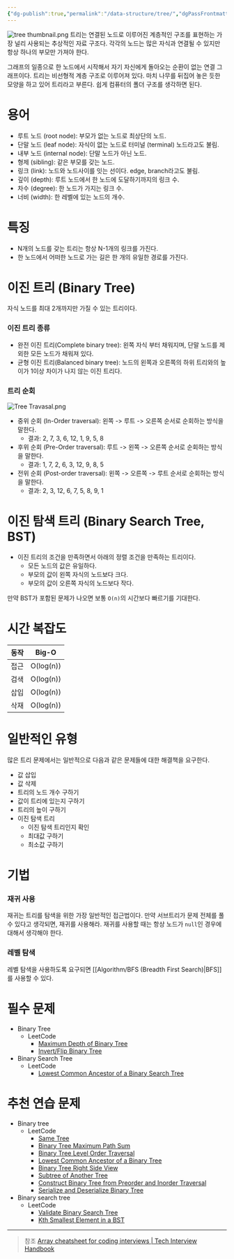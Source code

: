 ```yaml
---
{"dg-publish":true,"permalink":"/data-structure/tree/","dgPassFrontmatter":true,"created":"","updated":""}
---
```


![tree thumbnail.png](/img/user/Data%20Structure/tree%20thumbnail.png)
트리는 연결된 노드로 이루어진 계층적인 구조를 표현하는 가장 널리 사용되는 추상적인 자료 구조다. 각각의 노드는 많은 자식과 연결될 수 있지만 항상 하나의 부모만 가져야 한다.

그래프의 일종으로 한 노드에서 시작해서 자기 자신에게 돌아오는 순환이 없는 연결 그래프이다. 트리는 비선형적 계층 구조로 이루어져 있다. 마치 나무를 뒤집어 놓은 듯한 모양을 하고 있어 트리라고 부른다. 쉽게 컴퓨터의 폴더 구조를 생각하면 된다.

# 용어
- 루트 노드 (root node): 부모가 없는 노드로 최상단의 노드.
- 단말 노드 (leaf node): 자식이 없는 노드로 터미널 (terminal) 노드라고도 불림.
- 내부 노드 (internal node): 단말 노드가 아닌 노드.
- 형제 (sibling): 같은 부모를 갖는 노드.
- 링크 (link): 노드와 노드사이를 잇는 선이다. edge, branch라고도 불림.
- 깊이 (depth): 루트 노드에서 한 노드에 도달하기까지의 링크 수.
- 차수 (degree): 한 노드가 가지는 링크 수.
- 너비 (width): 한 레벨에 있는 노드의 개수.

# 특징
- N개의 노드를 갖는 트리는 항상 N-1개의 링크를 가진다.
- 한 노드에서 어떠한 노드로 가는 길은 한 개의 유일한 경로를 가진다.

# 이진 트리 (Binary Tree)
자식 노드를 최대 2개까지만 가질 수 있는 트리이다.

### 이진 트리 종류
- 완전 이진 트리(Complete binary tree): 왼쪽 자식 부터 채워지며, 단말 노드를 제외한 모든 노드가 채워져 있다.
- 균형 이진 트리(Balanced binary tree): 노드의 왼쪽과 오른쪽의 하위 트리와의 높이가 1이상 차이가 나지 않는 이진 트리다.

### 트리 순회
![Tree Travasal.png](/img/user/Data%20Structure/Tree%20Travasal.png)

- 중위 순회 (In-Order traversal): 왼쪽 -> 루트 -> 오른쪽 순서로 순회하는 방식을 말한다.
	- 결과: 2, 7, 3, 6, 12, 1, 9, 5, 8
- 후위 순회 (Pre-Order traversal): 루트 -> 왼쪽 -> 오른쪽 순서로 순회하는 방식을 말한다.
	- 결과: 1, 7, 2, 6, 3, 12, 9, 8, 5
- 전위 순회 (Post-order traversal): 왼쪽 -> 오른쪽 -> 루트 순서로 순회하는 방식을 말한다.
	- 결과: 2, 3, 12, 6, 7, 5, 8, 9, 1


# 이진 탐색 트리 (Binary Search Tree, BST)
- 이진 트리의 조건을 만족하면서 아래의 정렬 조건을 만족하는 트리이다.
    - 모든 노드의 값은 유일하다.
    - 부모의 값이 왼쪽 자식의 노드보다 크다.
    - 부모의 값이 오른쪽 자식의 노드보다 작다.

만약 BST가 포함된 문제가 나오면 보통 `O(n)`의 시간보다 빠르기를 기대한다.

# 시간 복잡도
| 동작 | Big-O     |
| ---- | --------- |
| 접근 | O(log(n)) |
| 검색 | O(log(n)) |
| 삽입 | O(log(n)) |
| 삭재 | O(log(n)) |

# 일반적인 유형
많은 트리 문제에서는 일반적으로 다음과 같은 문제들에 대한 해결책을 요구한다.
- 값 삽입
- 값 삭제
- 트리의 노드 개수 구하기
- 값이 트리에 있는지 구하기
- 트리의 높이 구하기
- 이진 탐색 트리
	- 이진 탐색 트리인지 확인
	- 최대값 구하기
	- 최소값 구하기

# 기법
### 재귀 사용
재귀는 트리를 탐색을 위한 가장 일반적인 접근법이다. 만약 서브트리가 문제 전체를 풀 수 있다고 생각되면, 재귀를 사용해라.
재귀를 사용할 때는 항상 노드가 `null`인 경우에 대해서 생각해야 한다.

### 레벨 탐색
레벨 탐색을 사용하도록 요구되면 [[Algorithm/BFS (Breadth First Search)\|BFS]]를 사용할 수 있다.

# 필수 문제
- Binary Tree
    - LeetCode
	    - [Maximum Depth of Binary Tree](https://leetcode.com/problems/maximum-depth-of-binary-tree/)
	    - [Invert/Flip Binary Tree](https://leetcode.com/problems/invert-binary-tree/)
- Binary Search Tree
	- LeetCode
	    - [Lowest Common Ancestor of a Binary Search Tree](https://leetcode.com/problems/lowest-common-ancestor-of-a-binary-search-tree/)


# 추천 연습 문제
- Binary tree
    - LeetCode
	    - [Same Tree](https://leetcode.com/problems/same-tree/)
	    - [Binary Tree Maximum Path Sum](https://leetcode.com/problems/binary-tree-maximum-path-sum/)
	    - [Binary Tree Level Order Traversal](https://leetcode.com/problems/binary-tree-level-order-traversal/)
	    - [Lowest Common Ancestor of a Binary Tree](https://leetcode.com/problems/lowest-common-ancestor-of-a-binary-tree/)
	    - [Binary Tree Right Side View](https://leetcode.com/problems/binary-tree-right-side-view/)
	    - [Subtree of Another Tree](https://leetcode.com/problems/subtree-of-another-tree/)
	    - [Construct Binary Tree from Preorder and Inorder Traversal](https://leetcode.com/problems/construct-binary-tree-from-preorder-and-inorder-traversal/)
	    - [Serialize and Deserialize Binary Tree](https://leetcode.com/problems/serialize-and-deserialize-binary-tree/)
- Binary search tree
	- LeetCode
		- [Validate Binary Search Tree](https://leetcode.com/problems/validate-binary-search-tree/)
		- [Kth Smallest Element in a BST](https://leetcode.com/problems/kth-smallest-element-in-a-bst/)

---
> 참조
> [Array cheatsheet for coding interviews | Tech Interview Handbook](https://www.techinterviewhandbook.org/algorithms/array/)